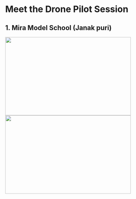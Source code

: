 # Meet the Drone Pilot Session
## 1. Mira Model School (Janak puri)
<img src="Image/Show And Tell/IMG_1476.jpg" height="250" width="400" ><img src="Image/Show And Tell/IMG_1488.jpg" height="250" width="400" >

